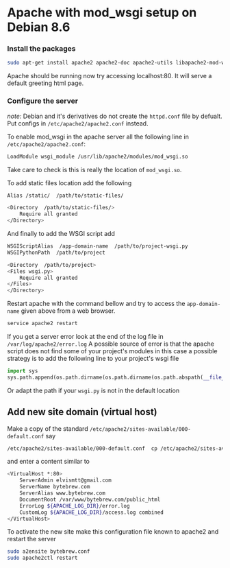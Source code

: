 # Apache with mod_wsgi setup on Debian 8.6

### Install the packages

```bash
sudo apt-get install apache2 apache2-doc apache2-utils libapache2-mod-wsgi-py3
```
Apache should be running now try accessing localhost:80. It will serve a default greeting html page.

### Configure the server

*note:* Debian and it's derivatives do not create the `httpd.conf` file by defualt. Put configs in
`/etc/apache2/apache2.conf` instead.

To enable mod_wsgi in the apache server all the following line in `/etc/apache2/apache2.conf`:

```bash
LoadModule wsgi_module /usr/lib/apache2/modules/mod_wsgi.so
```

Take care to check is this is really the location of `mod_wsgi.so`.

To add static files location add the following

```bash
Alias /static/  /path/to/static-files/

<Directory  /path/to/static-files/>
    Require all granted
</Directory>
```

And finally to add the WSGI script add

```bash
WSGIScriptAlias  /app-domain-name  /path/to/project-wsgi.py
WSGIPythonPath  /path/to/project

<Directory  /path/to/project>
<Files wsgi.py>
    Require all granted
</Files>
</Directory>
```

Restart apache with the command bellow and try to access the `app-domain-name` given above
from a web browser.

```bash
service apache2 restart
```

If you get a server error look at the end of the log file in `/var/log/apache2/error.log`
A possible source of error is that the apache script does not find some of your project's modules
in this case a possible strategy is to add the following line to your project's wsgi file

```python
import sys
sys.path.append(os.path.dirname(os.path.dirname(os.path.abspath(__file__))))
```

Or adapt the path if your `wsgi.py` is not in the default location

## Add new site domain (virtual host)

Make a copy of the standard `/etc/apache2/sites-available/000-default.conf` say

```bash
/etc/apache2/sites-available/000-default.conf  cp /etc/apache2/sites-available/bytebrew.conf
```

and enter a content similar to

```bash
<VirtualHost *:80>
    ServerAdmin elvismtt@gmail.com
    ServerName bytebrew.com
    ServerAlias www.bytebrew.com
    DocumentRoot /var/www/bytebrew.com/public_html
    ErrorLog ${APACHE_LOG_DIR}/error.log
    CustomLog ${APACHE_LOG_DIR}/access.log combined
</VirtualHost>
```

To activate the new site make this configuration file known to apache2 and restart the server

```bash
sudo a2ensite bytebrew.conf
sudo apache2ctl restart
```
